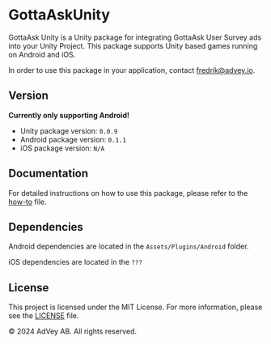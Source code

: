 # GottaAskUnity

GottaAsk Unity is a Unity package for integrating GottaAsk User Survey ads into your Unity Project. This package supports Unity based games running on Android and iOS.

In order to use this package in your application, contact [fredrik@advey.io](mailto:fredrik@advey.io).

## Version

**Currently only supporting Android!**

- Unity package version: `0.0.9`
- Android package version: `0.1.1`
- iOS package version: `N/A`

## Documentation

For detailed instructions on how to use this package, please refer to the [how-to](Documentation~/HOWTO.md) file.

## Dependencies

Android dependencies are located in the `Assets/Plugins/Android` folder. 

iOS dependencies are located in the `???`

## License

This project is licensed under the MIT License. For more information, please see the [LICENSE](LICENSE.md) file.

© 2024 AdVey AB. All rights reserved.
